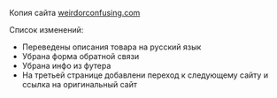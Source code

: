 <p>Копия сайта <a href="https://weirdorconfusing.com/">weirdorconfusing.com</a></p>

<p>Список изменений:</p>
<ul>
    <li>Переведены описания товара на русский язык</li>
    <li>Убрана форма обратной связи</li>
    <li>Убрана инфо из футера</li>
    <li>На третьей странице добавлени переход к следующему сайту и ссылка на оригинальный сайт</li>
</ul>
